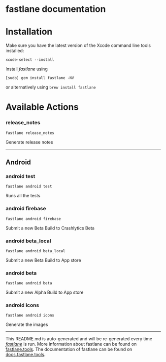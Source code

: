 # fastlane documentation

# Installation

Make sure you have the latest version of the Xcode command line tools installed:

```
xcode-select --install
```

Install _fastlane_ using

```
[sudo] gem install fastlane -NV
```

or alternatively using `brew install fastlane`

# Available Actions

### release_notes

```
fastlane release_notes
```

Generate release notes

---

## Android

### android test

```
fastlane android test
```

Runs all the tests

### android firebase

```
fastlane android firebase
```

Submit a new Beta Build to Crashlytics Beta

### android beta_local

```
fastlane android beta_local
```

Submit a new Beta Build to App store

### android beta

```
fastlane android beta
```

Submit a new Alpha Build to App store

### android icons

```
fastlane android icons
```

Generate the images

---

This README.md is auto-generated and will be re-generated every time [_fastlane_](https://fastlane.tools) is run.
More information about fastlane can be found on [fastlane.tools](https://fastlane.tools).
The documentation of fastlane can be found on [docs.fastlane.tools](https://docs.fastlane.tools).
